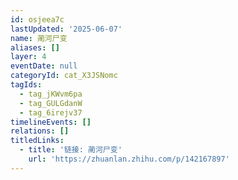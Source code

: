 ```yaml
---
id: osjeea7c
lastUpdated: '2025-06-07'
name: 蔺河尸变
aliases: []
layer: 4
eventDate: null
categoryId: cat_X3JSNomc
tagIds:
  - tag_jKWvm6pa
  - tag_GULGdanW
  - tag_6irejv37
timelineEvents: []
relations: []
titledLinks:
  - title: '链接: 蔺河尸变'
    url: 'https://zhuanlan.zhihu.com/p/142167897'
---
```


